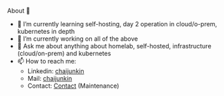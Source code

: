 About 👋

- 🌱 I’m currently learning self-hosting, day 2 operation in cloud/o-prem, kubernetes in depth
- 🔭 I’m currently working on all of the above
- 💬 Ask me about anything about homelab, self-hosted, infrastructure (cloud/on-prem) and kubernetes
- 📫 How to reach me:
  - Linkedin: [chaijunkin](https://www.linkedin.com/in/chaijunkin)
  - Mail: [chaijunkin](mailto:chaijunkin@gmail.com)
  - Contact: [Contact](https://me.netopspy.top) (Maintenance)


<!--- 
// - 👯 I’m looking to collaborate on ...
// - 🤔 I’m looking for help with ...
// - 😄 Pronouns: ...
// - ⚡ Fun fact: ...
 --->
